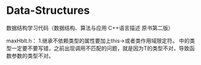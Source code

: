 # Data-Structures
数据结构学习代码（数据结构、算法与应用 C++语言描述  原书第二版）

maxHblt.h： 1.继承不依赖类型的属性要加上this->或者类作用域限定符。
<T>中的类型一定要不要写错，之前出现调用不匹配的问题，就是因为T的类型不对，导致函数参数的类型不对。
